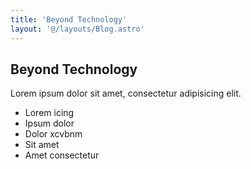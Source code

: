 ```yaml
---
title: 'Beyond Technology'
layout: '@/layouts/Blog.astro'
---
```


## Beyond Technology

Lorem ipsum dolor sit amet, consectetur adipisicing elit.

- Lorem icing
- Ipsum dolor
- Dolor xcvbnm
- Sit amet
- Amet consectetur
